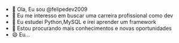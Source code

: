 - 👋 Ola, Eu sou @felipedev2009
- 👀 Eu me interesso em buscar uma carreira profissional como dev 
- 🌱 Eu estudei Python,MySQL e irei aprender um framework
- 💞️ Estou procurando mais conhecimentos e novas oportunidades 
- 😄 Eu...

<!---
felipedev2009/felipedev2009 is a ✨ special ✨ repository because its `README.md` (this file) appears on your GitHub profile.
You can click the Preview link to take a look at your changes.
--->
